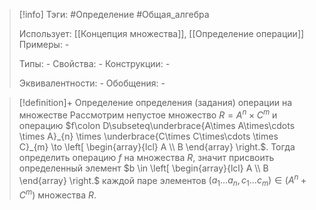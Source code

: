 > [!info]
> Тэги: #Определение #Общая_алгебра 
> 
> Использует: [[Концепция множества]], [[Определение операции]]
> Примеры: *-*
> 
> Типы: *-*
> Свойства: *-*
> Конструкции: *-*
> 
> Эквивалентности: *-*
> Обобщения: *-*

> [!definition]+ Определение определения (задания) операции на множестве
> Рассмотрим непустое множество $R = A^n \times C^m$ и операцию $f\colon D\subseteq\underbrace{A\times A\times\cdots \times A}_{n} \times \underbrace{C\times C\times\cdots \times C}_{m} \to \left[ \begin{array}{lcl} A \\ B \end{array} \right.$. Тогда определить операцию $f$ на множества $R$, значит присвоить определенный элемент $b \in \left[ \begin{array}{lcl} A \\ B \end{array} \right.$ каждой паре элементов $(a_1 ... a_n, c_1 ... c_m) \in (A^n + C^m)$ множества $R$.